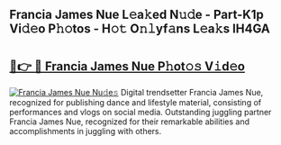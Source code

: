 ## Francia James Nue L𝚎a𝚔ed N𝚞𝚍e - Part-K1p Vi𝚍𝚎o P𝚑𝚘tos - H𝚘𝚝 O𝚗𝚕yf𝚊ns L𝚎a𝚔s lH4GA

# <h2><a href="http://kf3vhy5.oniu.top/?m=Francia+James+Nue">🔗👉 🔴 Francia James Nue P𝚑ot𝚘𝚜 V𝚒d𝚎o</a></h2>

[![Francia James Nue Nu𝚍e𝚜](https://i.imgur.com/0qMVB7G.gif)](http://kf3vhy5.oniu.top/?m=Francia+James+Nue)
Digital trendsetter Francia James Nue, recognized for publishing dance and lifestyle material, consisting of performances and vlogs on social media. Outstanding juggling partner Francia James Nue, recognized for their remarkable abilities and accomplishments in juggling with others.  
